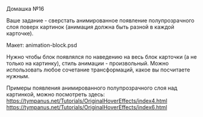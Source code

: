 Домашка №16 

Ваше задание - сверстать анимированное появление полупрозрачного слоя  поверх картинок (анимация должна быть разной в каждой карточке). 

Макет:  animation-block.psd

Нужно чтобы блок появлялся по наведению на весь блок карточки (а не только на картинку), стиль анимации - произвольный. Можно использовать любое сочетание трансформаций, какое вы посчитаете нужным. 

Примеры появления анимированного полупрозрачного слоя над картинкой, можно посмотреть здесь:
https://tympanus.net/Tutorials/OriginalHoverEffects/index4.html
https://tympanus.net/Tutorials/OriginalHoverEffects/index6.html